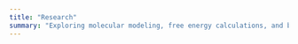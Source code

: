 ```yaml
---
title: "Research"
summary: "Exploring molecular modeling, free energy calculations, and biomolecule-nanomaterial interactions."
---
```

